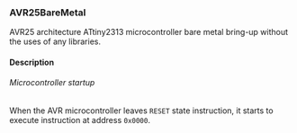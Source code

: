 ### AVR25BareMetal
AVR25 architecture ATtiny2313 microcontroller bare metal bring-up without
the uses of any libraries.

#### Description

###### Microcontroller startup
When the AVR microcontroller leaves `RESET` state instruction, it starts
to execute instruction at address `0x0000`.
